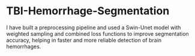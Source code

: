 # TBI-Hemorrhage-Segmentation
I have built a preprocessing pipeline and used a Swin-Unet model with weighted sampling and combined loss functions to improve segmentation accuracy, helping in faster and more reliable detection of brain hemorrhages.
